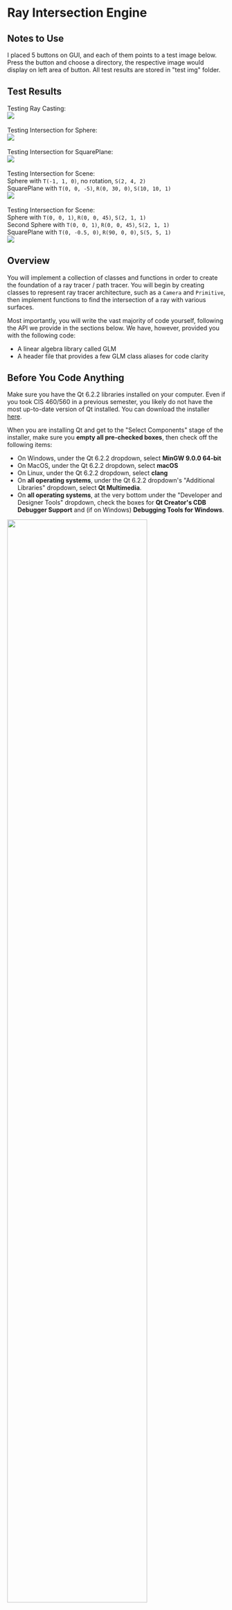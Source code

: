 Ray Intersection Engine
======================

Notes to Use
------------
I placed 5 buttons on GUI, and each of them points to a test image below. Press the button and choose a directory, the respective image would display on left area of button. All test results are stored in "test img" folder.

Test Results
------------
Testing Ray Casting: <br />
![](test%20img/TestRayCasting.png) <br />
<br />
Testing Intersection for Sphere: <br />
![](test%20img/TestIntersection1.png) <br />
<br />
Testing Intersection for SquarePlane: <br />
![](test%20img/TestIntersection2.png) <br />
<br />
Testing Intersection for Scene: <br />
Sphere with `T(-1, 1, 0)`, no rotation, `S(2, 4, 2)` <br /> 
SquarePlane with `T(0, 0, -5)`, `R(0, 30, 0)`, `S(10, 10, 1)` <br />
![](test%20img/TestIntersection3.png) <br />
<br />
Testing Intersection for Scene: <br />
Sphere with `T(0, 0, 1)`, `R(0, 0, 45)`, `S(2, 1, 1)` <br />
Second Sphere with `T(0, 0, 1)`, `R(0, 0, 45)`, `S(2, 1, 1)` <br />
SquarePlane with `T(0, -0.5, 0)`, `R(90, 0, 0)`, `S(5, 5, 1)` <br />
![](test%20img/TestIntersection4.png)

Overview
------------
You will implement a collection of classes and functions in order to create the
foundation of a ray tracer / path tracer. You will begin by creating classes to represent
ray tracer architecture, such as a `Camera` and `Primitive`, then implement
functions to find the intersection of a ray with various surfaces.

Most importantly, you will write the vast majority of code yourself, following
the API we provide in the sections below. We have, however, provided you with
the following code:
* A linear algebra library called GLM
* A header file that provides a few GLM class aliases for code clarity

Before You Code Anything
--------------------------
Make sure you have the Qt 6.2.2 libraries installed on your computer.
Even if you took CIS 460/560 in a previous semester, you likely do not have
the most up-to-date version of Qt installed. You can download the installer
[here](https://www.qt.io/download-qt-installer?hsCtaTracking=99d9dd4f-5681-48d2-b096-470725510d34%7C074ddad0-fdef-4e53-8aa8-5e8a876d6ab4).

When you are installing Qt and get to the "Select Components" stage of the installer,
make sure you __empty all pre-checked boxes__, then check off the following items:
- On Windows, under the Qt 6.2.2 dropdown, select __MinGW 9.0.0 64-bit__
- On MacOS, under the Qt 6.2.2 dropdown, select __macOS__
- On Linux, under the Qt 6.2.2 dropdown, select __clang__
- On __all operating systems__, under the Qt 6.2.2 dropdown's "Additional Libraries" dropdown, select __Qt Multimedia__.
- On __all operating systems__, at the very bottom under the "Developer and Designer Tools" dropdown, check the boxes for __Qt Creator's CDB Debugger Support__ and (if on Windows) __Debugging Tools for Windows__.

<img src="qt_install1.png" width="80%">

<img src="qt_install2.png" width="80%">

<img src="qt_install3.png" width="80%">

Creating a Qt Widgets Application
-----------------
Open Qt Creator and select New Project from the startup screen. Select
`Qt Widgets Application` from the list of options, name it whatever you want,
and keep the default class name as `MainWindow`. You should now have a basic Qt
GUI application that, when run, displays a blank main window GUI.

Open your `.pro` file in Qt Creator's text editor, and add the following line
of code: `CONFIG += c++1z`. This will tell the compiler to recognize all C++
features added to C++ in versions up through C++ 2017. You should also add
these two lines of code:

`INCLUDEPATH += $$PWD`

`DEPENDPATH += $$PWD`

These will make it so that you don't have to directly add GLM to your project's
list of files to compile, and so that its inclusion in `globalincludes.h`
compiles.

You should add a button or File menu option to your GUI that is connected to a
slot that will ultimately create a `QImage`, write color to each pixel in the
image, and save the `QImage` as a `.png` file with a `QFileDialog` prompt for
determining the file name and save location. For now, just set up the connection
between the button and the slot.

In order to build your ray tracing application from here, you will first create
the following classes:

`Ray` Class
------------
Create a `Ray` class that stores an origin and a direction for itself. We
recommend using the `Point3f` and `Vector3f` aliases for the `vec3` class for
these member variables to make it clearer at a glance that they represent a point
and a direction individually.

Your `Ray` class should also implement a function that takes in a 4D
transformation matrix and returns a new `Ray` that is the result of transforming
this `Ray` by that transformation matrix. Note that you'll have to temporarily
convert your `Ray`'s origin and direction to `vec4`s for this to work. You'll
use this function when testing `Ray`s for intersection with geometry.

`Camera` Class
-------------
Create a `Camera` class with a constructor that takes in the following data:
* An `eye` position
* A point in space at which its forward vector should point (i.e. a reference point)
* A "world up" vector
* A vertical field of view
* Near and far clipping plane values
* Screen width and height values

Using these attributes, the `Camera` should construct and store a view-projection
matrix along with the inverse of that view-projection matrix.

Additionally, your `Camera` class should implement a function called `rayCast`,
which should take in a pixel coordinate and return a `Ray` in world space that
corresponds to the input pixel.

Testing your ray casting code
------------
At this point, you can begin to implement `MainWindow`'s function that renders
your scene to a `QImage`. Create a `Camera` with the following attributes for
testing:
* `eye = (0, 0, 10)`
* `ref = (0, 0, 0)`
* `worldUp = (0, 1, 0)`
* `fieldOfView = 45`
* `width = height = 400`
* `nearClip = 0.1`
* `farClip = 1000`

For every pixel within your `Camera`'s screen width and screen height, cast a
ray and map the ray's normalized direction to a color with this formula:
`RGB = (ray.direction + vec3(1,1,1)) * 0.5f`. This maps the range `[-1, 1]` to
`[0, 1]` so that we can see negative directions as distinct colors. Store the
ray direction as a color in the pixel that spawned the ray, and if you do this
for all rays you should receive the following image as output:

![](rayDir.png)

If your output is different, consider the following common errors:
* Your camera's field of view is in degrees or radians when it should be the
opposite (depends on context, e.g. radians are correct when using FOV in a
tangent function)
* Your camera's width and height are represented as integers, so computing the
aspect ratio as width / height causes truncation of a `float` to an `int`
* You're incorrectly following the screen-to-world coordinate transformation
sequence. Perhaps you multiplied by the wrong `Uw`?

Once you've tested your ray casting, you can move on to implementing more
classes.

`Intersection` Class
--------
This class will represent the set of information relevant to a point of
intersection between a `Ray` and a `Primitive` in the scene. It should store
the following member variables:
* `Point3f point`: The point on the surface (in world space) at which the
intersection occurred.
* `Normal3f normal`: The surface normal at the point of intersection in world
space.
* `float t`: The distance along the `Ray` at which this point of intersection
lies.
* `const Primitive *objectHit`: A pointer to the `Primitive`
whose surface we are intersecting. We'll discuss the `Primitive` class below.

You will create temporary `Intersection`s in your code when you test `Ray`s to
find their points of intersection with the scene's geometry. For this assignment,
you will ultimately output the surface normal at an `Intersection` as the color
of the pixel that spawned the ray intersecting with the surface.

`Transform` Class
-----------
A `Transform` will represent the sequence of transformations that have been
applied to a primitive in the scene in order to transform it to its current
location, size, and orientation. A `Transform` should store the following
members:
* A 3D vector to store its translational XYZ. You may wish to store this as a 3D vector.
* A 3D vector to store its scale in the XYZ directions.
* A 3D vector to represent its Euler angles of rotation, one float for each
rotational axis.
* A 4x4 matrix `worldTransform` which represents the following sequence of
transformations: `translate(tx,ty,tz) * rotate(rx, x_axis), * rotate(ry, y_axis) * rotate(rz, z_axis) * scale(sx, sy, sz)`. You should use GLM's built-in transformation functions to
more easily construct these individual matrices.
* A 4x4 matrix `worldTransformInverse` which represents the inverse of the world
transform matrix.
* A 3x3 matrix `worldTransformInverseTranspose`, which represents the transpose
of the inverse of the world matrix, after the world matrix has been truncated
to a 3x3 matrix to remove its translational component. This matrix will be used
to properly transform surface normals from local object space into world space
when finding the intersections of rays with geometry.

A `Transform` should implement two constructors:
* `Transform()`, which sets its translate and rotate to 0, and its scale to 1.
* `Transform(vec3 t, vec3 r, vec3 s)`, which takes in translate, rotate, and scale
values and sets up the `Transform`'s members accordingly.

You should also write any accessor functions you deem necessary. Remember your
const correctness!

`Primitive` Class and `Shape` Class
--------
The `Primitive` class will be used to represent a construct that contains data
such as a shape, a material, and a light source. For this assignment, we will
only handle the `Shape` component of a `Primitive`. To this end, the `Primitive`
class should have the following member variables:
* A `QString` to represent its name, for debugging purposes
* A `std::unique_ptr` to a `Shape`, which will be used to store an intersectable
surface in the `Primitive`

The `Shape` class will be an abstract superclass for all intersectable surfaces,
such as spheres and planes. A `Shape` should have the following members:
* A `Transform` member variable to enable you to move the basic `Shape` around the scene and
alter its scale and orientation.
* A constructor that takes in a `Transform` to initialize the requisite member
variable
* A `virtual` destructor so that the class can properly act as a superclass!

Additionally, the `Primitive` class and the `Shape` class should declare the
following function: `std::optional<Intersection> getIntersection(Ray) const`.
Importantly, the `Shape` class should declare this function as being purely
virtual, whereas the `Primitive` class should implement it. The `Primitive`
implementation should have the following features:
* The returned `std::optional` will have a value of `std::nullopt` if the `Ray` does not
intersect with the object.
* The returned `std::optional` will have an `Intersection` value if the ray intersects
the object, and the `Intersection`'s `objectHit` should point to `this`.

Importantly, the `Intersection` passed into this function will always be
declared on the stack, in a scope just outside the function call. You should
never initialize an `Intersection` on the heap; we pass it by pointer so that
we can modify it from within the function and effectively have two "return"
values: the actual return boolean, and the intersection information obtained if
the function returned `true`.

We will discuss the implementation of `getIntersection` for `Shape` subclasses
later in this document.

`Scene` Class
---------
This class will be a container for all `Primitive`s in this assignment. A `Scene`
should contain a `std::vector` of `std::unique_ptr`s to `Primitive`s as a member
variable. Additonally, for the sake of organization you may wish to store your
`Camera` in the `Scene` class as well.

The `Scene` class should implement its own version of
`bool getIntersection(Ray, Intersection*) const` which tests the
input `Ray` for intersection with all `Primitive`s in the `Scene` and outputs
the `Intersection` with the smallest non-negative `t` value via the
`Intersection*` input to the function. It should return `false` if the `Ray`
does not intersect any geometry.

`Sphere` and `SquarePlane` Classes
---------
These two classes should inherit from the `Shape` class and should implement its
`getIntersection` function. A unit `Sphere` should be assumed to be centered at
the origin and have a radius of 0.5, and a unit `SquarePlane` should be centered
at the origin, have side lengths of 1, and have its normal aligned with the
Z-axis. Use this information to implement these classes' `getIntersection`
functions, making sure to transform the input `Ray` by the inverse of the
`Shape`'s world-space transformation matrix. `getIntersection` should modify the
input `Intersection` to contain a proper world-space point of intersection,
world-space surface normal, and t-value provided the `Ray` intersects the `Shape`.
Remember to properly transform the surface normal from local object space into
world space via the inverse-transpose model matrix.

Testing your intersection code
--------
Once you've implemented all of the functions defined above, you should be ready
to test your ray-object intersection engine. Begin by constructing a couple of
test scenes, one with an untransformed `Sphere` and one with an untransformed
`SquarePlane`. If you output the surface normal of the resulting `Intersection`
as a color, using the same direction-to-color formula as before, you should see
the following two images:

![](sphereNormals.png)

![](squareNormals.png)

Once you've tested your basic object intersections, you can try rendering a
scene with transformed objects. Set up a scene with the following geometry:
* A `Sphere` with a translation of `(-1, 1, 0)`, no rotation, and a scale of `(2, 4, 2)`.
* A `SquarePlane` with a translation of `(0, 0, -5)`, a rotation of
`(0, 30, 0)`, and a scale of `(10, 10, 1)`.

You should receive this image:

![](surfaceNormals.png)

Submitting your project
--------------
Rather than uploading a zip file to Canvas, you will simply submit a link to
the committed version of your code you wish us to grade. If you click on the
__Commits__ tab of your repository on Github, you will be brought to a list of
commits you've made. Simply click on the one you wish for us to grade, then copy
and paste the URL of the page into the Canvas submission form.

In addition to the tests for which we provided example renders, upload the image you receive for rendering a scene
with these attributes:
* A `Sphere` with a translation of `(0, 0, 1)`, a rotation of `(0, 0, 45)`, and
a scale of `(2, 1, 1)`.
* A second `Sphere` with a translation of `(0, 0, 1)`, a rotation of
`(0, 0, 45)`, and a scale of `(2, 1, 1)`.
* A `SquarePlane` with a translation of `(0, -0.5, 0)`, a rotation of
`(90, 0, 0)`, and a scale of `(5, 5, 1)`.
